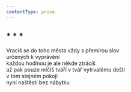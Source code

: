 ```yaml
---
contentType: prose
---
```


## \* \* \*

Vracíš se do toho města vždy s přemírou slov  
určených k vyprávění  
každou hodinou je ale někde ztrácíš  
až pak pouze mlčíš tváří v tvář vytrvalému dešti  
v tom stejném pokoji  
nyní naštěstí bez nábytku
